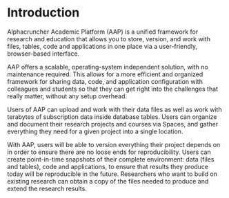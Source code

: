 # Introduction

Alphacruncher Academic Platform \(AAP\) is a unified framework for research and education that allows you to store, version, and work with files, tables, code and applications in one place via a user-friendly, browser-based interface.

AAP offers a scalable, operating-system independent solution, with no maintenance required. This allows for a more efficient and organized framework for sharing data, code, and application configuration with colleagues and students so that they can get right into the challenges that really matter, without any setup overhead.

Users of AAP can upload and work with their data files as well as work with terabytes of subscription data inside database tables. Users can organize and document their research projects and courses via Spaces, and gather everything they need for a given project into a single location.

With AAP, users will be able to version everything their project depends on in order to ensure there are no loose ends for reproducibility. Users can create point-in-time snapshots of their complete environment: data \(files and tables\), code and applications, to ensure that results they produce today will be reproducible in the future. Researchers who want to build on existing research can obtain a copy of the files needed to produce and extend the research results.






